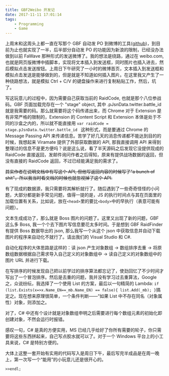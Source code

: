 ```yaml
---
title: GBF2Weibo 开发记
date: 2017-11-11 17:01:14
tags: 
    - Programming
    - Game
---
```


上周末和这周头上都一直在写那个 GBF 自动发 PO 到微博的工具([github](https://github.com/XinoAssassin/GBF2weibo))，到目前为止也就实现了一半，后半部分自动发 PO 的功能因为新浪的限制，已经没办法做到以前 FaWave 那种形式的发送微博了。我的想法是绕路，通过在 weibo.com, 也就是网页版微博中插脚本，实现将文本插入到发送框，同时图片也插入进去，然后模拟点击发送按钮。上周日下午研究了一小时的微博首页，文本插入到发送框和模拟点击发送是能够做到的，但是就是不知道如何插入图片。在这里我又产生了一种绕路想法，就是模拟 Ctrl + C/V 的键盘操作来进行复制粘贴工作，然后，坑了。

写这玩意儿的过程中，因为需要自己获取当前的 RaidCode, 也就是那个八位参战码。GBF 页面加载完存在一个 "stage" object, 其中 .pJsnData.twitter.battle_id 就是我需要的码。那么就需要将这个码传递出来，而 Chrome 对于 Extension 是有非常严格的限制的，Extension 的 Content Script 和 Extension 本体是处于不同的沙盒之内的，所以就不能直接用 `var raidCode = stage.pJsnData.twitter.battle_id ` 这种形式，而是要通过 Chrome 的 Message Passing API 来传递信息。苦学了好几天的消息传递都不能达到目的的时候，我想起来 Viramate 提供了外部获取数据的 API, 那我直接调用 API 来得到整理过的信息不是更方便吗？说是这么说，看了半天源码之后发现它没提供现成的 RaidCode 直接返回，发邮件询问作者之后得知，原来有提供战场数据的返回，但没有直接的 RaidCode 返回，不过已经能满足我的需求了。

<del>其实作者在说明文档中有写这个 API, 但他写返回内容的时候写了"a bunch of shit"，所以我当时看文档的时候也就忽视掉了这个 API.</del>

有了现成的数据源，我只需要将其解析就行了。随后遇到了一些奇奇怪怪的小问题，大部分都是新手常见问题，值得一提的是，JS 的执行时间点与其在页面里的加载位置有关系，比如说，放在`<head>`里的要比`<body>`中的早执行（表意可能有问题）。

文本生成成功了，那么就是 Boss 图片的问题了。这里又出现了新的问题，GBF 这么多 Boss, 我一个个去下图片写信息要花太多时间。于是想到 GBF RaidFinder 有提供 Boss 数据导出的 json, 那么我写一个从这个 json 中获取信息并自动下载图片的程序来自动化不就行了。请出我们的 Visual Studio 和 C#.

自动化程序的大体思路是这样的：读 json 产生对象数组 -> 数组排序去重 -> 将原数组数据根据自己需求导入自己定义的对象数组中 -> 读自己定义的对象数组中的图片 URL 并进行下载。

在写排序的时候发现自己把以前学过的排序算法都忘记了，使劲回忆了不少时间才写出了一个冒泡排序。然后是去重的问题，我并没有学习过去重算法，Google 之，众说纷纭，我选择了一个使用 List 的方案，最后以一句精简的 Lambda: `if (list.Exists(x=>x.Name_EN==_mb.Name_EN) == false){ list.Add(_mb); }`搞定之。现在想来原理很简单，一个条件判断——“如果 List 中不存在同名（对象属性）对象，则添加之。

对了，C# 中还有个设计就是对象数组申明之后需要进行每个数组元素的初始化即创建对象，不然会运行时报错。

感叹一句，C# 是真的方便实用，MS 已经几乎给好了你所有需要的轮子，你只需要将这些东西拼起来，自己写点胶水就可以了。对于一个 Windows 平台上的小工具来说，C# 是特别方便的。

大体上这整一套开始有实用的代码写入是周日下午，最后写完半成品是在周一晚上，第一次写一个“能用”的小玩意儿还是很开心的。

`>>endl;`